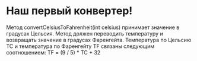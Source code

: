 # Наш первый конвертер!
Метод convertCelsiusToFahrenheit(int celsius) принимает значение в градусах Цельсия. Метод должен переводить температуру и возвращать значение в градусах Фаренгейта.
Температура по Цельсию TC и температура по Фаренгейту TF связаны следующим соотношением:
TF = (9 / 5) * TC + 32